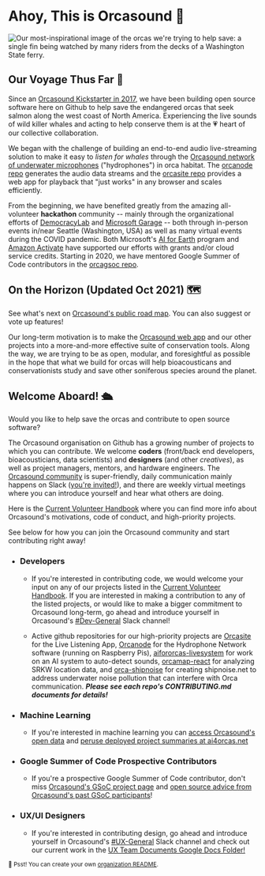 <h1> Ahoy, This is Orcasound 👋 </h1>

<img alt="Our most-inspirational image of the orcas we're trying to help save: a single fin being watched by many riders from the decks of a Washington State ferry." src="https://user-images.githubusercontent.com/14044595/138359353-7ed3b581-613f-40f4-98ea-eacb91c5b04b.png">

<h2> Our Voyage Thus Far 🧭 </h2>

Since an [Orcasound Kickstarter in 2017](https://www.kickstarter.com/projects/sveirs/orcasound-listen-for-whales), we have been building open source software here on Github to help save the endangered orcas that seek salmon along the west coast of North America. Experiencing the live sounds of wild killer whales and acting to help conserve them is at the 💗 heart of our collective collaboration.

We began with the challenge of building an end-to-end audio live-streaming solution to make it easy to *listen for whales* through the [Orcasound network of underwater microphones](https://orcasound.net) ("hydrophones") in orca habitat. The [orcanode repo](https://github.com/orcasound/orcanode) generates the audio data streams and the [orcasite repo](https://github.com/orcasound/orcasite) provides a web app for playback that "just works" in any browser and scales efficiently. 

From the beginning, we have benefited greatly from the amazing all-volunteer **hackathon** community -- mainly through the organizational efforts of [DemocracyLab](https://www.democracylab.org/projects/81) and [Microsoft Garage](https://www.microsoft.com/en-us/garage/) -- both through in-person events in/near Seattle (Washington, USA) as well as many virtual events during the COVID pandemic. Both Microsoft's [AI for Earth](https://www.microsoft.com/en-us/ai/ai-for-earth) program and [Amazon Activate](https://aws.amazon.com/activate/) have supported our efforts with grants and/or cloud service credits. Starting in 2020, we have mentored Google Summer of Code contributors in the [orcagsoc repo](https://github.com/orcasound/orcagsoc). 

<h2> On the Horizon (Updated Oct 2021) 🗺️ </h2>

See what's next on [Orcasound's public road map](https://trello.com/b/wBg0qhss/orcasound-roadmap). You can also suggest or vote up features!

Our long-term motivation is to make the [Orcasound web app](https://live.orcasound.net/) and our other projects into a more-and-more effective suite of conservation tools. Along the way, we are trying to be as open, modular, and foresightful as possible in the hope that what we build for orcas will help bioacousticans and conservationists study and save other soniferous species around the planet.

<h2> Welcome Aboard! 🛳️ </h2>

Would you like to help save the orcas and contribute to open source software? 

The Orcasound organisation on Github has a growing number of projects to which you can contribute. We welcome **coders** (front/back end developers, bioacousticians, data scientists) and **designers** (and other *creatives*), as well as project managers, mentors, and hardware engineers. The [Orcasound community](https://www.orcasound.net/hacker-hall-of-fame/) is super-friendly, daily communication mainly happens on Slack ([you're invited!](https://join.slack.com/t/orcasound/shared_invite/zt-bd1jk2q9-FjeWr3OzocDBwDgS0g1FdQ)), and there are weekly virtual meetings where you can introduce yourself and hear what others are doing. 

Here is the [Current Volunteer Handbook](https://drive.google.com/file/d/1GHuylE3qPm2UAyUA_f1yOtMgutBpXF6V/view?usp=sharing) where you can find more info about Orcasound's motivations, code of conduct, and high-priority projects.

See below for how you can join the Orcasound community and start contributing right away!

* <h3> Developers </h3>

	+ If you're interested in contributing code, we would welcome your input on any of our projects listed in the [Current Volunteer Handbook](https://drive.google.com/file/d/1GHuylE3qPm2UAyUA_f1yOtMgutBpXF6V/view?usp=sharing). If you are interested in making a contribution to any of the listed projects, or would like to make a bigger commitment to Orcasound long-term, go ahead and introduce yourself in Orcasound's [#Dev-General](https://orcasound.slack.com/archives/C01HLLQ0UTG) Slack channel!

	+ Active github repositories for our high-priority projects are [Orcasite](https://github.com/orcasound/orcasite) for the Live Listening App, [Orcanode](https://github.com/orcasound/orcanode) for the Hydrophone Network software (running on Raspberry Pis), [aifororcas-livesystem](https://github.com/orcasound/aifororcas-livesystem) for work on an AI system to auto-detect sounds, [orcamap-react](https://github.com/orcasound/orcamap-react) for analyzing SRKW location data, and [orca-shipnoise](https://github.com/orcasound/orca-shipnoise) for creating shipnoise.net to address underwater noise pollution that can interfere with Orca communication. ***Please see each repo's CONTRIBUTING.md documents for details!***

* <h3> Machine Learning </h3>

	+ If you're interested in machine learning you can [access Orcasound's open data](https://github.com/orcasound/orcadata/wiki) and [peruse deployed project summaries at ai4orcas.net](https://ai4orcas.net/portfolio/) </p>

* <h3> Google Summer of Code Prospective Contributors </h3>

	+ If you're a prospective Google Summer of Code contributor, don't miss [Orcasound's GSoC project page](https://www.orcasound.net/portfolio/google-summer-of-code-open-source-software-for-students-orcas/) and [open source advice from Orcasound's past GSoC participants](https://github.com/orcasound/orcagsoc/blob/master/OPEN-SOURCE-best-practice+tips.md)!

 * <h3> UX/UI Designers </h3>

	+ If you're interested in contributing design, go ahead and introduce yourself in Orcasound's [#UX-General](https://orcasound.slack.com/archives/CE5KAK4D6) Slack channel and check out our current work in the [UX Team Documents Google Docs Folder!](https://drive.google.com/drive/folders/1RGAnSUuAfbjw4JjFzqswAvvn9Wz2v2dK?usp=sharing)

<sub>🤫 Psst! You can create your own [organization README](https://docs.github.com/en/organizations/collaborating-with-groups-in-organizations/customizing-your-organizations-profile).</sub>

